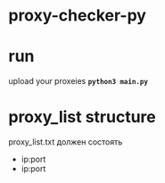 # proxy-checker-py

# run 
upload your proxeies
__`python3 main.py`__

# proxy_list structure
proxy_list.txt должен состоять
- ip:port
- ip:port

